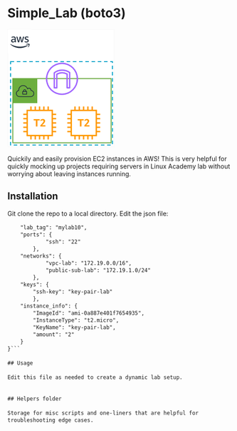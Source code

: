 # Simple_Lab (boto3)

![Lab Visual](imgs/botolab.png?raw=true "Boto3 Lab")

Quickily and easily provision EC2 instances in AWS! This is very helpful for quickly mocking up projects requiring servers in Linux Academy lab without worrying about leaving instances running.

## Installation

Git clone the repo to a local directory.
Edit the json file:
```{
    "lab_tag": "mylab10",
    "ports": {
            "ssh": "22"
        },
    "networks": {
            "vpc-lab": "172.19.0.0/16",
            "public-sub-lab": "172.19.1.0/24"
        },
    "keys": {
        "ssh-key": "key-pair-lab"
        },
    "instance_info": {
        "ImageId": "ami-0a887e401f7654935",
        "InstanceType": "t2.micro",
        "KeyName": "key-pair-lab",
        "amount": "2"
    }
}```

## Usage

Edit this file as needed to create a dynamic lab setup.


## Helpers folder

Storage for misc scripts and one-liners that are helpful for troubleshooting edge cases.

